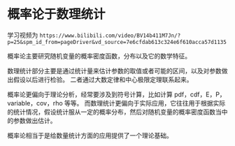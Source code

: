 # 概率论于数理统计

学习视频为
`https://www.bilibili.com/video/BV14b411M7Jn/?p=25&spm_id_from=pageDriver&vd_source=7e6cfdab613c324e6f610acca57d1135`

概率论主要研究随机变量的概率密度函数，分布以及它的数学特征。

数理统计部分主要是通过统计量来估计参数的取值或者可能的区间，以及对参数做出假设以后进行检验。
二者通过大数定律和中心极限定理联系起来。

概率论更偏向于理论分析，经常要涉及到符号计算，比如计算 pdf，cdf，E，P，variable，cov，rho 等等。
而数理统计更偏向于实际应用，它往往用于根据实际的统计情况，假设统计服从一定的概率分布，然后对随机变量的概率密度函数当中的参数做出估计。

概率论相当于是给数量统计方面的应用提供了一个理论基础。
